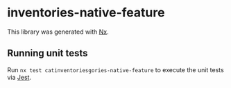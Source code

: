 
# inventories-native-feature

This library was generated with [Nx](https://nx.dev).

## Running unit tests

Run `nx test catinventoriesgories-native-feature` to execute the unit tests via [Jest](https://jestjs.io).
